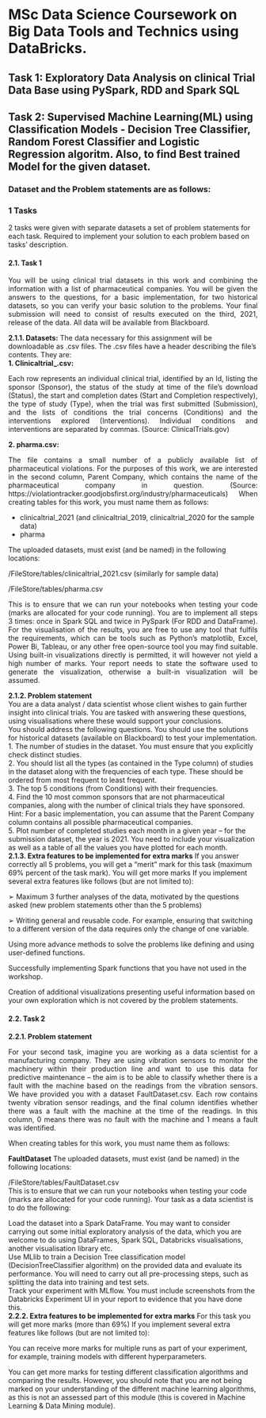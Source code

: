 
# MSc Data Science Coursework on Big Data Tools and Technics using DataBricks.<br/>

## Task 1: Exploratory Data Analysis on clinical Trial Data Base using PySpark, RDD and Spark SQL
## Task 2: Supervised Machine Learning(ML) using Classification Models - Decision Tree Classifier, Random Forest Classifier and Logistic Regression algoritm. Also, to find Best trained Model for the given dataset.
### Dataset and the Problem statements are as follows:
<h3>1 Tasks</h3>
2 tasks were given with separate datasets a set of problem statements for each task. Required to implement your solution to each problem based on tasks’ description.
<h4>2.1. Task 1 </h4>
<p align='justify'>You will be using clinical trial datasets in this work and combining the information with a list of pharmaceutical companies. You will be given the answers to the questions, for a basic implementation, for two historical datasets, so you can verify your basic solution to the problems. Your final submission will need to consist of results executed on the third, 2021, release of the data. All data will be available from Blackboard.</p>
<b>2.1.1. Datasets:</b>
The data necessary for this assignment will be downloadable as .csv files. The .csv files have a header describing the file’s contents. They are:<br/>
<b>1. Clinicaltrial_<year>.csv:</b><br/>
<p align='justify'>Each row represents an individual clinical trial, identified by an Id, listing the sponsor (Sponsor), the status of the study at time of the file’s download (Status), the start and completion dates (Start and Completion respectively), the type of study (Type), when the trial was first submitted (Submission), and the lists of conditions the trial concerns (Conditions) and the interventions explored (Interventions). Individual conditions and interventions are separated by commas.
(Source: ClinicalTrials.gov)</p>
<b>2. pharma.csv:</b>
<p align='justify'>The file contains a small number of a publicly available list of pharmaceutical violations. For the purposes of this work, we are interested in the second column, Parent Company, which contains the name of the pharmaceutical company in question.
(Source: https://violationtracker.goodjobsfirst.org/industry/pharmaceuticals)
When creating tables for this work, you must name them as follows:<br/>
<ul>
  <li>clinicaltrial_2021 (and clinicaltrial_2019, clinicaltrial_2020 for the sample data)</li>
  <li>pharma</li>
</ul>
The uploaded datasets, must exist (and be named) in the following locations:<br/>

/FileStore/tables/clinicaltrial_2021.csv (similarly for sample data)<br/>

/FileStore/tables/pharma.csv<br/>

<p align='justify'>This is to ensure that we can run your notebooks when testing your code (marks are allocated for your code running).
You are to implement all steps 3 times: once in Spark SQL and twice in PySpark (For RDD and DataFrame).
For the visualisation of the results, you are free to use any tool that fulfils the requirements, which can be tools such as Python’s matplotlib, Excel, Power Bi, Tableau, or any other free open-source tool you may find suitable. Using built-in visualizations directly is permitted, it will however not yield a high number of marks. Your report needs to state the software used to generate the visualization, otherwise a built-in visualization will be assumed.</p>
<b>2.1.2. Problem statement</b><br/>
You are a data analyst / data scientist whose client wishes to gain further insight into clinical trials. You are tasked with answering these questions, using visualisations where these would support your conclusions.<br/>
You should address the following questions. You should use the solutions for historical datasets (available on Blackboard) to test your implementation.<br/>
1. The number of studies in the dataset. You must ensure that you explicitly check distinct studies.<br/>
2. You should list all the types (as contained in the Type column) of studies in the dataset along with the frequencies of each type. These should be ordered from most frequent to least frequent.<br/>
3. The top 5 conditions (from Conditions) with their frequencies.<br/>
4. Find the 10 most common sponsors that are not pharmaceutical companies, along with the number of clinical trials they have sponsored. Hint: For a basic implementation, you can assume that the Parent Company column contains all possible pharmaceutical companies.<br/>
5. Plot number of completed studies each month in a given year – for the submission dataset, the year is 2021. You need to include your visualization as well as a table of all the values you have plotted for each month.<br/>
<b>2.1.3. Extra features to be implemented for extra marks</b>
If you answer correctly all 5 problems, you will get a “merit” mark for this task (maximum 69% percent of the task mark). You will get more marks If you implement several extra features like follows (but are not limited to):<br/>

➢ Maximum 3 further analyses of the data, motivated by the questions asked (new problem statements other than the 5 problems)<br/>

➢ Writing general and reusable code. For example, ensuring that switching to a different version of the data requires only the change of one variable.<br/>

Using more advance methods to solve the problems like defining and using user-defined functions.<br/>

Successfully implementing Spark functions that you have not used in the workshop.<br/>

Creation of additional visualizations presenting useful information based on your own exploration which is not covered by the problem statements.<br/>

<h4>2.2. Task 2 </h4>

<b>2.2.1. Problem statement</b><br/>
<p align='justify'>For your second task, imagine you are working as a data scientist for a manufacturing company. They are using vibration sensors to monitor the machinery within their production line and want to use this data for predictive maintenance – the aim is to be able to classify whether there is a fault with the machine based on the readings from the vibration sensors. We have provided you with a dataset FaultDataset.csv. Each row contains twenty vibration sensor readings, and the final column identifies whether there was a fault with the machine at the time of the readings. In this column, 0 means there was no fault with the machine and 1 means a fault was identified.</p>
When creating tables for this work, you must name them as follows:<br/>

<b>FaultDataset</b> 
The uploaded datasets, must exist (and be named) in the following locations:<br/>

/FileStore/tables/FaultDataset.csv<br/>
This is to ensure that we can run your notebooks when testing your code (marks are allocated for your code running).
Your task as a data scientist is to do the following:<br/>

Load the dataset into a Spark DataFrame. You may want to consider carrying out some initial exploratory analysis of the data, which you are welcome to do using DataFrames, Spark SQL, Databricks visualisations, another visualisation library etc.
<br/>
Use MLlib to train a Decision Tree classification model (DecisionTreeClassifier algorithm) on the provided data and evaluate its performance. You will need to carry out all pre-processing steps, such as splitting the data into training and test sets.
<br/>
Track your experiment with MLflow. You must include screenshots from the Databricks Experiment UI in your report to evidence that you have done this.<br/>
<b>2.2.2. Extra features to be implemented for extra marks</b>
For this task you will get more marks (more than 69%) If you implement several extra features like follows (but are not limited to):<br/>

You can receive more marks for multiple runs as part of your experiment, for example, training models with different hyperparameters.<br/>

You can get more marks for testing different classification algorithms and comparing the results. However, you should note that you are not being marked on your understanding of the different machine learning algorithms, as this is not an assessed part of this module (this is covered in Machine Learning & Data Mining module).<br/>
